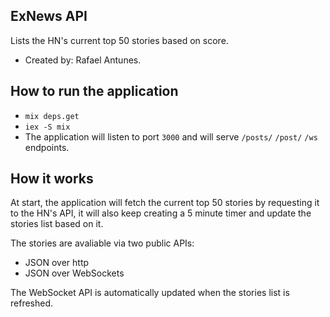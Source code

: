 ## ExNews API

Lists the HN's current top 50 stories based on score.

- Created by: Rafael Antunes.
## How to run the application

- `mix deps.get`
- `iex -S mix`
- The application will listen to port `3000` and will serve `/posts/` `/post/` `/ws` endpoints.

## How it works

At start, the application will fetch the current top 50 stories by requesting it to the HN's API,
it will also keep creating a 5 minute timer and update the stories list based on it. 

The stories are avaliable via two public APIs:
- JSON over http 
- JSON over WebSockets

The WebSocket API is automatically updated when the stories list is refreshed.


